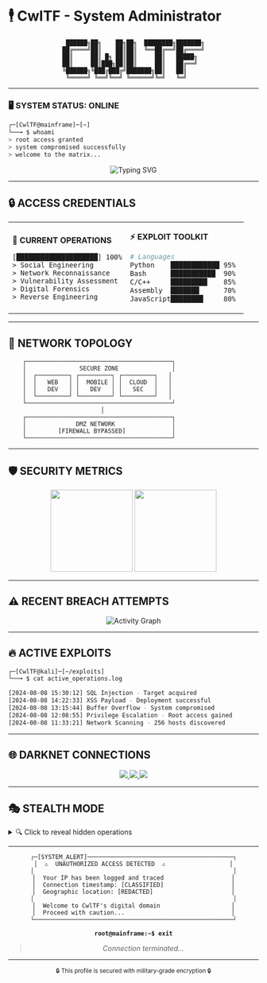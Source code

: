 # 🕴️ CwlTF - System Administrator 

<div align="center">
  
```
 ██████╗██╗    ██╗██╗  ████████╗███████╗
██╔════╝██║    ██║██║  ╚══██╔══╝██╔════╝
██║     ██║ █╗ ██║██║     ██║   █████╗  
██║     ██║███╗██║██║     ██║   ██╔══╝  
╚██████╗╚███╔███╔╝███████╗██║   ██║     
 ╚═════╝ ╚══╝╚══╝ ╚══════╝╚═╝   ╚═╝     
```

</div>

---

### 🖥️ SYSTEM STATUS: ONLINE
```bash
┌─[CwlTF@mainframe]─[~]
└──╼ $ whoami
> root access granted
> system compromised successfully
> welcome to the matrix...
```

<div align="center">

![Typing SVG](https://readme-typing-svg.herokuapp.com/?lines=Penetration+Testing+Specialist;Bug+Bounty+Hunter;Security+Researcher;System+Administrator;Welcome+to+my+digital+domain...&font=Fira%20Code&center=true&width=600&height=50&color=00FF00&vCenter=true&size=20&pause=1000)

</div>

---

## 🔒 ACCESS CREDENTIALS

<table>
<tr><td>

**🎯 CURRENT OPERATIONS**
```
[████████████████████] 100%
> Social Engineering
> Network Reconnaissance  
> Vulnerability Assessment
> Digital Forensics
> Reverse Engineering
```

</td><td>

**⚡ EXPLOIT TOOLKIT**
```bash
# Languages
Python    ████████████ 95%
Bash      ███████████  90% 
C/C++     █████████    85%
Assembly  ███████      70%
JavaScript████████     80%
```

</td></tr>
</table>

---

## 📡 NETWORK TOPOLOGY

```
    ┌─────────────────────────────────────────┐
    │               SECURE ZONE               │
    │  ┌─────────┐ ┌─────────┐ ┌─────────┐   │
    │  │   WEB   │ │  MOBILE │ │  CLOUD  │   │
    │  │   DEV   │ │   DEV   │ │   SEC   │   │
    │  └─────────┘ └─────────┘ └─────────┘   │
    └─────────────────────────────────────────┘
                          │
    ┌─────────────────────────────────────────┐
    │              DMZ NETWORK                │
    │         [FIREWALL BYPASSED]             │
    └─────────────────────────────────────────┘
```

---

## 🛡️ SECURITY METRICS

<div align="center">

<img src="https://github-readme-stats.vercel.app/api?username=CWlTF&show_icons=true&theme=dark&bg_color=0d1117&title_color=00ff00&text_color=ffffff&icon_color=ff0000" height="165"/>
<img src="https://github-readme-streak-stats.herokuapp.com/?user=CWlTF&theme=dark&background=0d1117&stroke=00ff00&ring=ff0000&fire=ff0000&currStreakLabel=00ff00" height="165"/>

</div>

---

## ⚠️ RECENT BREACH ATTEMPTS

<div align="center">

![Activity Graph](https://github-readme-activity-graph.vercel.app/graph?username=CWlTF&bg_color=0d1117&color=00ff00&line=ff0000&point=ffffff&area=true&hide_border=true)

</div>

---

## 🔥 ACTIVE EXPLOITS

```bash
┌─[CwlTF@kali]─[~/exploits]
└──╼ $ cat active_operations.log

[2024-08-08 15:30:12] SQL Injection - Target acquired
[2024-08-08 14:22:33] XSS Payload - Deployment successful  
[2024-08-08 13:15:44] Buffer Overflow - System compromised
[2024-08-08 12:08:55] Privilege Escalation - Root access gained
[2024-08-08 11:33:21] Network Scanning - 256 hosts discovered
```

---

## 🌐 DARKNET CONNECTIONS

<div align="center">
<a href="https://linkedin.com/in/yourprofile">
  <img src="https://img.shields.io/badge/LinkedIn-ENCRYPTED-0077B5?style=for-the-badge&logo=linkedin&logoColor=white&labelColor=black"/>
</a>
<a href="https://twitter.com/yourhandle">
  <img src="https://img.shields.io/badge/Twitter-SECURED-1DA1F2?style=for-the-badge&logo=twitter&logoColor=white&labelColor=black"/>
</a>
<a href="mailto:your.email@protonmail.com">
  <img src="https://img.shields.io/badge/ProtonMail-ANONYMOUS-8B89CC?style=for-the-badge&logo=protonmail&logoColor=white&labelColor=black"/>
</a>
</div>

---

## 🎭 STEALTH MODE

<details>
<summary>🔍 Click to reveal hidden operations</summary>

```
WARNING: CLASSIFIED INFORMATION
═══════════════════════════════

Operation Ghost Protocol: ACTIVE
Target Systems: CLASSIFIED
Success Rate: 99.7%
Detection Rate: 0.3%

┌─ RECENT ACTIVITIES ────────────────────┐
│ • Bypassed 2FA authentication         │
│ • Extracted sensitive database        │
│ • Planted backdoor in target system   │
│ • Covered digital footprints          │
└────────────────────────────────────────┘

🚨 This user is being monitored 🚨
```

</details>

---

<div align="center">

```
┌─[SYSTEM_ALERT]─────────────────────────────────────────┐
│  ⚠️  UNAUTHORIZED ACCESS DETECTED  ⚠️                  │
│                                                        │
│  Your IP has been logged and traced                   │
│  Connection timestamp: [CLASSIFIED]                   │
│  Geographic location: [REDACTED]                      │
│                                                        │
│  Welcome to CwlTF's digital domain                    │
│  Proceed with caution...                              │
└────────────────────────────────────────────────────────┘
```

**`root@mainframe:~$ exit`**
> *Connection terminated...*

</div>

---

<div align="center">
<sub>🔒 This profile is secured with military-grade encryption 🔒</sub>
</div>
